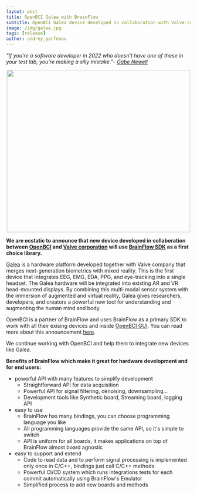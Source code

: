 ```yaml
---
layout: post
title: OpenBCI Galea with BrainFlow
subtitle: OpenBCI Galea device developed in collaboration with Valve corporation will use BrainFlow SDK
image: /img/galea.jpg
tags: [release]
author: andrey_parfenov
---
```



*"If you’re a software developer in 2022 who doesn’t have one of these in your test lab, you’re making a silly mistake."- [Gabe Newell](https://www.tvnz.co.nz/one-news/new-zealand/gabe-newell-says-brain-computer-interface-tech-allow-video-games-far-beyond-human-meat-peripherals-can-comprehend)*

<div style="text-align: center">
    <a href="https://galea.co/#splash" title="galea" target="_blank" align="center">
        <img width="500" height="442" src="https://live.staticflickr.com/65535/50876030896_a0c78eec4d_z.jpg">
    </a>
</div>


**We are ecstatic to announce that new device developed in collaboration between [OpenBCI](https://openbci.com/community/) and [Valve corporation](https://www.valvesoftware.com/en/) will use [BrainFlow SDK](https://github.com/brainflow-dev/brainflow) as a first choice library.**

[Galea](https://galea.co/) is a hardware platform developed together with Valve company that merges next-generation biometrics with mixed reality. This is the first device that integrates EEG, EMG, EDA, PPG, and eye-tracking into a single headset. The Galea hardware will be integrated into existing AR and VR head-mounted displays. By combining this multi-modal sensor system with the immersion of augmented and virtual reality, Galea gives researchers, developers, and creators a powerful new tool for understanding and augmenting the human mind and body.


OpenBCI is a partner of BrainFlow and uses BrainFlow as a primary SDK to work with all their exising devices and inside [OpenBCI GUI](https://github.com/OpenBCI/OpenBCI_GUI). You can read more about this announcement [here](https://openbci.com/community/brainflowqa/).

We continue working with OpenBCI and help them to integrate new devices like Galea.

**Benefits of BrainFlow which make it great for hardware development and for end users:**

* powerful API with many features to simplify development
    * Straightforward API for data acquisition
    * Powerful API for signal filtering, denoising, downsampling...
    * Development tools like Synthetic board, Streaming board, logging API
* easy to use
    * BrainFlow has many bindings, you can choose programming language you like
    * All programming languages provide the same API, so it's simple to switch
    * API is uniform for all boards, it makes applications on top of BrainFlow almost board agnostic
* easy to support and extend
    * Code to read data and to perform signal processing is implemented only once in C/C++, bindings just call C/C++ methods
    * Powerful CI/CD system which runs integrations tests for each commit automatically using BrainFlow's Emulator
    * Simplified process to add new boards and methods
